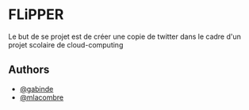 # FLiPPER

Le but de se projet est de créer une copie de twitter dans le cadre d'un projet scolaire de cloud-computing


## Authors

- [@gabinde](https://github.com/gabinde)
- [@mlacombre](https://github.com/mlacombre)

